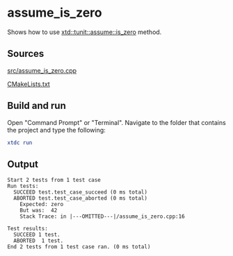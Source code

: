 # assume_is_zero

Shows how to use [xtd::tunit::assume::is_zero](https://gammasoft71.github.io/xtd/reference_guides/latest/classxtd_1_1tunit_1_1assume.html#a0383fc973d1fcc289da4b2573cdaaefb) method.

## Sources

[src/assume_is_zero.cpp](src/assume_is_zero.cpp)

[CMakeLists.txt](CMakeLists.txt)

## Build and run

Open "Command Prompt" or "Terminal". Navigate to the folder that contains the project and type the following:

```cmake
xtdc run
```

## Output

```
Start 2 tests from 1 test case
Run tests:
  SUCCEED test.test_case_succeed (0 ms total)
  ABORTED test.test_case_aborted (0 ms total)
    Expected: zero
    But was:  42
    Stack Trace: in |---OMITTED---|/assume_is_zero.cpp:16

Test results:
  SUCCEED 1 test.
  ABORTED  1 test.
End 2 tests from 1 test case ran. (0 ms total)
```
